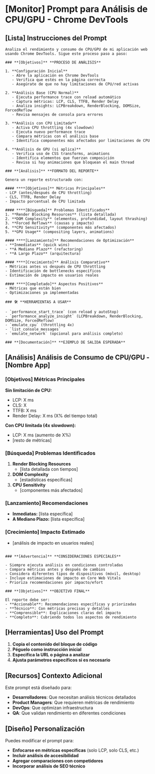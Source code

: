 # **[Monitor]** Prompt para Análisis de CPU/GPU - Chrome DevTools

## **[Lista]** **Instrucciones del Prompt**

```
Analiza el rendimiento y consumo de CPU/GPU de mi aplicación web usando Chrome DevTools. Sigue este proceso paso a paso:

### **[Objetivos]** **PROCESO DE ANÁLISIS**

1. **Configuración Inicial**
   - Abre la aplicación en Chrome DevTools
   - Verifica que estés en la página correcta
   - Asegúrate de que no hay limitaciones de CPU/red activas

2. **Análisis Base (CPU Normal)**
   - Ejecuta performance trace con reload automático
   - Captura métricas: LCP, CLS, TTFB, Render Delay
   - Analiza insights: LCPBreakdown, RenderBlocking, DOMSize, ForcedReflow
   - Revisa mensajes de consola para errores

3. **Análisis con CPU Limitada**
   - Activa CPU throttling (4x slowdown)
   - Ejecuta nuevo performance trace
   - Compara métricas con el análisis base
   - Identifica componentes más afectados por limitaciones de CPU

4. **Análisis de GPU (si aplica)**
   - Verifica uso de CSS transforms, animations
   - Identifica elementos que fuerzan composición
   - Revisa si hay animaciones que bloquean el main thread

### **[Análisis]** **FORMATO DEL REPORTE**

Genera un reporte estructurado con:

#### ****[Objetivos]** Métricas Principales**
- LCP (antes/después de CPU throttling)
- CLS, TTFB, Render Delay
- Impacto porcentual de CPU limitada

#### ****[Búsqueda]** Problemas Identificados**
1. **Render Blocking Resources** (lista detallada)
2. **DOM Complexity** (elementos, profundidad, layout thrashing)
3. **Forced Reflows** (causas y impacto)
4. **CPU Sensitivity** (componentes más afectados)
5. **GPU Usage** (compositing layers, animations)

#### ****[Lanzamiento]** Recomendaciones de Optimización**
- **Inmediatas** (quick wins)
- **A Mediano Plazo** (refactoring)
- **A Largo Plazo** (arquitectura)

#### ****[Crecimiento]** Análisis Comparativo**
- Métricas antes vs después de CPU throttling
- Identificación de bottlenecks específicos
- Estimación de impacto en usuarios reales

#### ****[Completado]** Aspectos Positivos**
- Métricas que están bien
- Optimizaciones ya implementadas

### 🛠️ **HERRAMIENTAS A USAR**

- `performance_start_trace` (con reload y autoStop)
- `performance_analyze_insight` (LCPBreakdown, RenderBlocking, DOMSize, ForcedReflow)
- `emulate_cpu` (throttling 4x)
- `list_console_messages`
- `emulate_network` (opcional para análisis completo)

### **[Documentación]** **EJEMPLO DE SALIDA ESPERADA**

```

## **[Análisis]** **Análisis de Consumo de CPU/GPU - [Nombre App]**

### **[Objetivos]** **Métricas Principales**

**Sin limitación de CPU:**

- LCP: X ms
- CLS: X
- TTFB: X ms
- Render Delay: X ms (X% del tiempo total)

**Con CPU limitada (4x slowdown):**

- LCP: X ms (aumento de X%)
- [resto de métricas]

### **[Búsqueda]** **Problemas Identificados**

1. **Render Blocking Resources**
   - [lista detallada con tiempos]
2. **DOM Complexity**
   - [estadísticas específicas]
3. **CPU Sensitivity**
   - [componentes más afectados]

### **[Lanzamiento]** **Recomendaciones**

- **Inmediatas:** [lista específica]
- **A Mediano Plazo:** [lista específica]

### **[Crecimiento]** **Impacto Estimado**

- [análisis de impacto en usuarios reales]

```

### **[Advertencia]** **CONSIDERACIONES ESPECIALES**

- Siempre ejecuta análisis en condiciones controladas
- Compara métricas antes y después de cambios
- Considera diferentes tipos de dispositivos (móvil, desktop)
- Incluye estimaciones de impacto en Core Web Vitals
- Prioriza recomendaciones por impacto/efort

### **[Objetivos]** **OBJETIVO FINAL**

El reporte debe ser:
- **Accionable**: Recomendaciones específicas y priorizadas
- **Técnico**: Con métricas precisas y detalles
- **Comprensible**: Explicaciones claras del impacto
- **Completo**: Cubriendo todos los aspectos de rendimiento
```

## **[Herramientas]** **Uso del Prompt**

1. **Copia el contenido del bloque de código**
2. **Péguelo como instrucción inicial**
3. **Especifica la URL o página a analizar**
4. **Ajusta parámetros específicos si es necesario**

## **[Recursos]** **Contexto Adicional**

Este prompt está diseñado para:

- **Desarrolladores**: Que necesitan análisis técnicos detallados
- **Product Managers**: Que requieren métricas de rendimiento
- **DevOps**: Que optimizan infraestructura
- **QA**: Que validan rendimiento en diferentes condiciones

## **[Diseño]** **Personalización**

Puedes modificar el prompt para:

- **Enfocarse en métricas específicas** (solo LCP, solo CLS, etc.)
- **Incluir análisis de accesibilidad**
- **Agregar comparaciones con competidores**
- **Incorporar análisis de SEO técnico**
